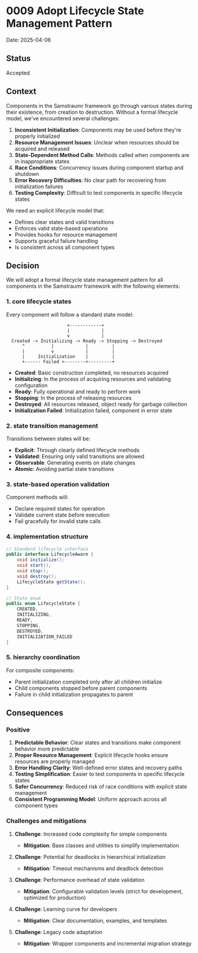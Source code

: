 # 0009 Adopt Lifecycle State Management Pattern

Date: 2025-04-06

## Status

Accepted

## Context

Components in the Samstraumr framework go through various states during their existence, from creation to destruction. Without a formal lifecycle model, we've encountered several challenges:

1. **Inconsistent Initialization**: Components may be used before they're properly initialized
2. **Resource Management Issues**: Unclear when resources should be acquired and released
3. **State-Dependent Method Calls**: Methods called when components are in inappropriate states
4. **Race Conditions**: Concurrency issues during component startup and shutdown
5. **Error Recovery Difficulties**: No clear path for recovering from initialization failures
6. **Testing Complexity**: Difficult to test components in specific lifecycle states

We need an explicit lifecycle model that:
- Defines clear states and valid transitions
- Enforces valid state-based operations
- Provides hooks for resource management
- Supports graceful failure handling
- Is consistent across all component types

## Decision

We will adopt a formal lifecycle state management pattern for all components in the Samstraumr framework with the following elements:

### 1. core lifecycle states

Every component will follow a standard state model:

```
                       +------------+
                       |            |
                       v            |
  Created -> Initializing -> Ready -> Stopping -> Destroyed
      ^          |            |         |
      |          v            |         |
      |     Initialization    |         |
      +------ Failed <--------+---------+
```

- **Created**: Basic construction completed, no resources acquired
- **Initializing**: In the process of acquiring resources and validating configuration
- **Ready**: Fully operational and ready to perform work
- **Stopping**: In the process of releasing resources
- **Destroyed**: All resources released, object ready for garbage collection
- **Initialization Failed**: Initialization failed, component in error state

### 2. state transition management

Transitions between states will be:

- **Explicit**: Through clearly defined lifecycle methods
- **Validated**: Ensuring only valid transitions are allowed
- **Observable**: Generating events on state changes
- **Atomic**: Avoiding partial state transitions

### 3. state-based operation validation

Component methods will:

- Declare required states for operation
- Validate current state before execution
- Fail gracefully for invalid state calls

### 4. implementation structure

```java
// Standard lifecycle interface
public interface LifecycleAware {
    void initialize();
    void start();
    void stop();
    void destroy();
    LifecycleState getState();
}

// State enum
public enum LifecycleState {
    CREATED,
    INITIALIZING,
    READY,
    STOPPING,
    DESTROYED,
    INITIALIZATION_FAILED
}
```

### 5. hierarchy coordination

For composite components:

- Parent initialization completed only after all children initialize
- Child components stopped before parent components
- Failure in child initialization propagates to parent

## Consequences

### Positive

1. **Predictable Behavior**: Clear states and transitions make component behavior more predictable
2. **Proper Resource Management**: Explicit lifecycle hooks ensure resources are properly managed
3. **Error Handling Clarity**: Well-defined error states and recovery paths
4. **Testing Simplification**: Easier to test components in specific lifecycle states
5. **Safer Concurrency**: Reduced risk of race conditions with explicit state management
6. **Consistent Programming Model**: Uniform approach across all component types

### Challenges and mitigations

1. **Challenge**: Increased code complexity for simple components
   - **Mitigation**: Base classes and utilities to simplify implementation

2. **Challenge**: Potential for deadlocks in hierarchical initialization
   - **Mitigation**: Timeout mechanisms and deadlock detection

3. **Challenge**: Performance overhead of state validation
   - **Mitigation**: Configurable validation levels (strict for development, optimized for production)

4. **Challenge**: Learning curve for developers
   - **Mitigation**: Clear documentation, examples, and templates

5. **Challenge**: Legacy code adaptation
   - **Mitigation**: Wrapper components and incremental migration strategy

